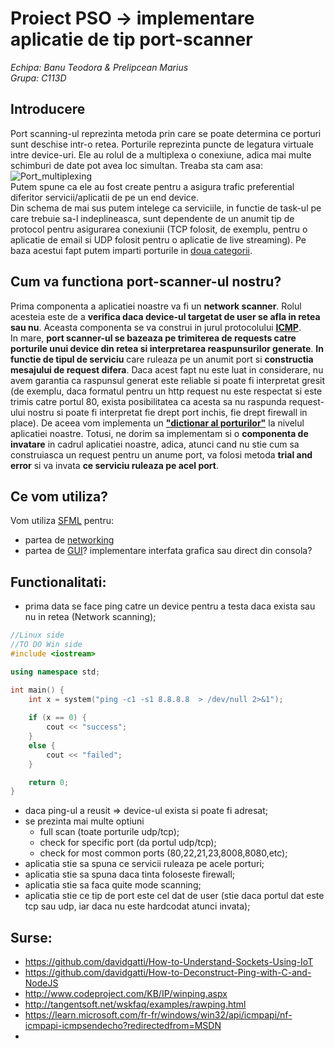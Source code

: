 # Proiect PSO -> implementare aplicatie de tip port-scanner 
_Echipa: Banu Teodora & Prelipcean Marius_<br/> 
_Grupa: C113D_

## Introducere
Port scanning-ul reprezinta metoda prin care se poate determina ce porturi sunt deschise intr-o retea.
Porturile reprezinta puncte de legatura virtuale intre device-uri. Ele au rolul de a multiplexa o conexiune, adica mai multe schimburi de date pot avea loc simultan.
Treaba sta cam asa: <br/>![Port_multiplexing](http://www.comefunziona.net/img/fig4.jpg)<br/>
Putem spune ca ele au fost create pentru a asigura trafic preferential diferitor servicii/aplicatii de pe un end device.<br/>
Din schema de mai sus putem intelege ca serviciile, in functie de task-ul pe care trebuie sa-l indeplineasca, sunt dependente de un anumit tip de protocol pentru asigurarea conexiunii (TCP folosit, de exemplu, pentru o aplicatie de email si UDP folosit pentru o aplicatie de live streaming). Pe baza acestui fapt putem imparti porturile in [doua categorii](https://en.wikipedia.org/wiki/List_of_TCP_and_UDP_port_numbers).

## Cum va functiona port-scanner-ul nostru?
Prima componenta a aplicatiei noastre va fi un **network scanner**. Rolul acesteia este de a **verifica daca device-ul targetat de user se afla in retea sau nu**. Aceasta componenta se va construi in jurul protocolului **[ICMP](http://www.ping127001.com/pingpage.htm)**.<br/>
In mare, **port scanner-ul se bazeaza pe trimiterea de requests catre porturile unui device din retea si interpretarea reaspunsurilor generate**. **In functie de tipul de serviciu** care ruleaza pe un anumit port si **constructia mesajului de request difera**. Daca acest fapt nu este luat in considerare, nu avem garantia ca raspunsul generat este reliable si poate fi interpretat gresit (de exemplu, daca formatul pentru un http request nu este respectat si este trimis catre portul 80, exista posibilitatea ca acesta sa nu raspunda request-ului nostru si poate fi interpretat fie drept port inchis, fie drept firewall in place). De aceea vom implementa un **["dictionar al porturilor"](https://en.wikipedia.org/wiki/List_of_TCP_and_UDP_port_numbers)** la nivelul aplicatiei noastre. Totusi, ne dorim sa implementam si o **componenta de invatare** in cadrul aplicatiei noastre, adica, atunci cand nu stie cum sa construiasca un request pentru un anume port, va folosi metoda **trial and error** si va invata **ce serviciu ruleaza pe acel port**.<br/> 

## Ce vom utiliza?
Vom utiliza [SFML](https://www.sfml-dev.org/index.php) pentru:
* partea de [networking](https://www.sfml-dev.org/documentation/2.5.1/group__network.php)
* partea de [GUI](https://www.sfml-dev.org/documentation/2.5.1/group__graphics.php)?
implementare interfata grafica sau direct din consola? 

## Functionalitati:
* prima data se face ping catre un device pentru a testa daca exista sau nu in retea (Network scanning);
```c++
//Linux side
//TO DO Win side
#include <iostream>

using namespace std;

int main() {
    int x = system("ping -c1 -s1 8.8.8.8  > /dev/null 2>&1");
    
    if (x == 0) {
        cout << "success";
    } 
    else {
        cout << "failed";
    }

    return 0;
}
```
* daca ping-ul a reusit => device-ul exista si poate fi adresat;
* se prezinta mai multe optiuni
  *	full scan (toate porturile udp/tcp);
  *	check for specific port (da portul udp/tcp);
  *	check for most common ports (80,22,21,23,8008,8080,etc);<br/> 
* aplicatia stie sa spuna ce servicii ruleaza pe acele porturi;
* aplicatia stie sa spuna daca tinta foloseste firewall;
* aplicatia stie sa faca quite mode scanning;	
* aplicatia stie ce tip de port este cel dat de user (stie daca portul dat este tcp sau udp, iar daca nu este hardcodat atunci invata);

## Surse:
* https://github.com/davidgatti/How-to-Understand-Sockets-Using-IoT
* https://github.com/davidgatti/How-to-Deconstruct-Ping-with-C-and-NodeJS
* http://www.codeproject.com/KB/IP/winping.aspx
* http://tangentsoft.net/wskfaq/examples/rawping.html
* https://learn.microsoft.com/fr-fr/windows/win32/api/icmpapi/nf-icmpapi-icmpsendecho?redirectedfrom=MSDN
* 
